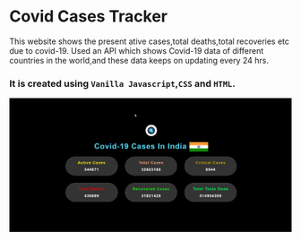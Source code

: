 # Covid Cases Tracker
This website shows the present ative cases,total deaths,total recoveries etc due to covid-19.
Used an API which shows Covid-19 data of different countries in the world,and these data keeps on updating every 24 hrs.
### It is created using `Vanilla Javascript`,`CSS` and `HTML`.
![](/screenshot.png)

